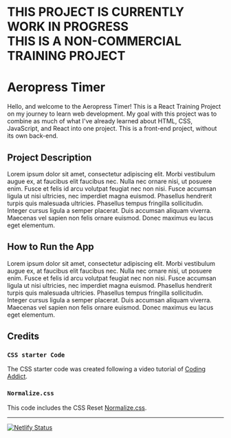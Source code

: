 THIS PROJECT IS CURRENTLY WORK IN PROGRESS <br>
THIS IS A NON-COMMERCIAL TRAINING PROJECT
============


# Aeropress Timer

Hello, and welcome to the Aeropress Timer! This is a React Training Project on my journey to learn web development. My goal with this project was to combine as much of what I've already learned about HTML, CSS, JavaScript, and React into one project. This is a front-end project, without its own back-end. 

## Project Description
Lorem ipsum dolor sit amet, consectetur adipiscing elit. Morbi vestibulum augue ex, at faucibus elit faucibus nec. Nulla nec ornare nisi, ut posuere enim. Fusce et felis id arcu volutpat feugiat nec non nisi. Fusce accumsan ligula ut nisi ultricies, nec imperdiet magna euismod. Phasellus hendrerit turpis quis malesuada ultricies. Phasellus tempus fringilla sollicitudin. Integer cursus ligula a semper placerat. Duis accumsan aliquam viverra. Maecenas vel sapien non felis ornare euismod. Donec maximus eu lacus eget elementum.

## How to Run the App
Lorem ipsum dolor sit amet, consectetur adipiscing elit. Morbi vestibulum augue ex, at faucibus elit faucibus nec. Nulla nec ornare nisi, ut posuere enim. Fusce et felis id arcu volutpat feugiat nec non nisi. Fusce accumsan ligula ut nisi ultricies, nec imperdiet magna euismod. Phasellus hendrerit turpis quis malesuada ultricies. Phasellus tempus fringilla sollicitudin. Integer cursus ligula a semper placerat. Duis accumsan aliquam viverra. Maecenas vel sapien non felis ornare euismod. Donec maximus eu lacus eget elementum.

## Credits

### `CSS starter Code`
The CSS starter code was created following a video tutorial of [Coding Addict](https://www.youtube.com/watch?v=UDdyGNlQK5w). 

### `Normalize.css`
This code includes the CSS Reset [Normalize.css](https://necolas.github.io/normalize.css/).

-----

[![Netlify Status](https://api.netlify.com/api/v1/badges/fbd2c498-4f0f-463f-9f17-099a8a995546/deploy-status)](https://app.netlify.com/sites/chocolateflight-aeropress-timer/deploys)